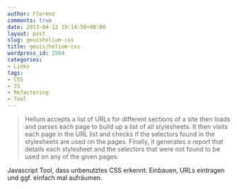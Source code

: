 ```yaml
---
author: Florenz
comments: true
date: 2013-04-12 19:14:50+00:00
layout: post
slug: geuishelium-css
title: geuis/helium-css
wordpress_id: 2564
categories:
- Links
tags:
- CSS
- JS
- Refactoring
- Tool
---
```


> 
  
> 
> Helium accepts a list of URLs for different sections of a site then loads and parses each page to build up a list of all stylesheets. It then visits each page in the URL list and checks if the selectors found in the stylesheets are used on the pages. Finally, it generates a report that details each stylesheet and the selectors that were not found to be used on any of the given pages.
> 
> 






Javascript Tool, dass unbenutztes CSS erkennt. Einbauen, URLs eintragen und ggf. einfach mal aufräumen.



